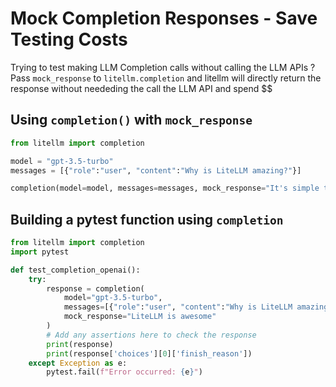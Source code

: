 # Mock Completion Responses - Save Testing Costs

Trying to test making LLM Completion calls without calling the LLM APIs ?
Pass `mock_response` to `litellm.completion` and litellm will directly return the response without neededing the call the LLM API and spend $$

## Using `completion()` with `mock_response`

```python
from litellm import completion

model = "gpt-3.5-turbo"
messages = [{"role":"user", "content":"Why is LiteLLM amazing?"}]

completion(model=model, messages=messages, mock_response="It's simple to use and easy to get started")
```

## Building a pytest function using `completion`

```python
from litellm import completion
import pytest

def test_completion_openai():
    try:
        response = completion(
            model="gpt-3.5-turbo",
            messages=[{"role":"user", "content":"Why is LiteLLM amazing?"}],
            mock_response="LiteLLM is awesome"
        )
        # Add any assertions here to check the response
        print(response)
        print(response['choices'][0]['finish_reason'])
    except Exception as e:
        pytest.fail(f"Error occurred: {e}")
```
